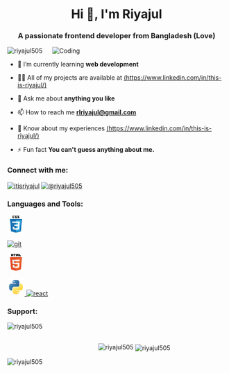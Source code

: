 <h1 align="center">Hi 👋, I'm Riyajul</h1>
<h3 align="center">A passionate frontend developer from Bangladesh (Love)</h3>

<img align="right" alt="Coding" width="400" src="https://encrypted-tbn0.gstatic.com/images?q=tbn:ANd9GcSy7ZTzJtd8_-PPm_0z25x7_sfPUI3DogfXVg&usqp=CAU">




<p align="left"> <img src="https://komarev.com/ghpvc/?username=riyajul505&label=Profile%20views&color=0e75b6&style=flat" alt="riyajul505" /> </p>

- 🌱 I’m currently learning **web development**

- 👨‍💻 All of my projects are available at [(https://www.linkedin.com/in/this-is-riyajul/)](https://www.linkedin.com/in/itisriyajul/)

- 💬 Ask me about **anything you like**

- 📫 How to reach me **rlriyajul@gmail.com**

- 📄 Know about my experiences [(https://www.linkedin.com/in/this-is-riyajul/)](https://www.linkedin.com/in/itisriyajul/)

- ⚡ Fun fact **You can't guess anything about me.**

<h3 align="left">Connect with me:</h3>
<p align="left">
<a href="https://linkedin.com/in/itisriyajul" target="blank"><img align="center" src="https://raw.githubusercontent.com/rahuldkjain/github-profile-readme-generator/master/src/images/icons/Social/linked-in-alt.svg" alt="itisriyajul" height="30" width="40" /></a>
<a href="https://fb.com/@riyajul505" target="blank"><img align="center" src="https://raw.githubusercontent.com/rahuldkjain/github-profile-readme-generator/master/src/images/icons/Social/facebook.svg" alt="@riyajul505" height="30" width="40" /></a>
</p>

<h3 align="left">Languages and Tools:</h3>

<p align="left" style='display: flex'> 
  <a href="https://www.w3schools.com/css/" target="_blank" rel="noreferrer"> <img src="https://raw.githubusercontent.com/devicons/devicon/master/icons/css3/css3-original-wordmark.svg" alt="css3" width="40" height="40"/> </a> 
  
  <a href="https://git-scm.com/" target="_blank" rel="noreferrer"> <img src="https://www.vectorlogo.zone/logos/git-scm/git-scm-icon.svg" alt="git" width="40" height="40"/> </a> 
  
  <a href="https://www.w3.org/html/" target="_blank" rel="noreferrer"> <img src="https://raw.githubusercontent.com/devicons/devicon/master/icons/html5/html5-original-wordmark.svg" alt="html5" width="40" height="40"/> </a> 
  
  <a href="https://www.python.org" target="_blank" rel="noreferrer"> <img src="https://raw.githubusercontent.com/devicons/devicon/master/icons/python/python-original.svg" alt="python" width="40" height="40"/> </a> 
    <a href="https://www.python.org" target="_blank" rel="noreferrer"> <img src="https://upload.wikimedia.org/wikipedia/commons/thumb/a/a7/React-icon.svg/1200px-React-icon.svg.png" alt="react" width="40" height="40"/> </a> 
    
  </p>

<h3 align="left">Support:</h3>
<p><a href="https://www.buymeacoffee.com/riyajul505"> <img align="left" src="https://cdn.buymeacoffee.com/buttons/v2/default-yellow.png" height="50" width="210" alt="riyajul505" /></a></p><br><br>

<p><img align="left" src="https://github-readme-stats.vercel.app/api/top-langs?username=riyajul505&show_icons=true&locale=en&layout=compact" alt="riyajul505" /></p>

<p>&nbsp;<img align="center" src="https://github-readme-stats.vercel.app/api?username=riyajul505&show_icons=true&locale=en" alt="riyajul505" /></p>

<p><img align="center" src="https://github-readme-streak-stats.herokuapp.com/?user=riyajul505&" alt="riyajul505" /></p>
